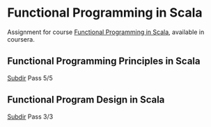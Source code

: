 # Functional Programming in Scala

Assignment for course [Functional Programming in Scala](https://www.coursera.org/specializations/scala?), available in coursera.

## Functional Programming Principles in Scala

[Subdir](https://github.com/hughluo/functional_programming_in_scala/tree/master/functional_programming_principles_in_scala)
Pass 5/5
## Functional Program Design in Scala
[Subdir](https://github.com/hughluo/functional_programming_in_scala/tree/master/functional_program_design_in_scala)
Pass 3/3


